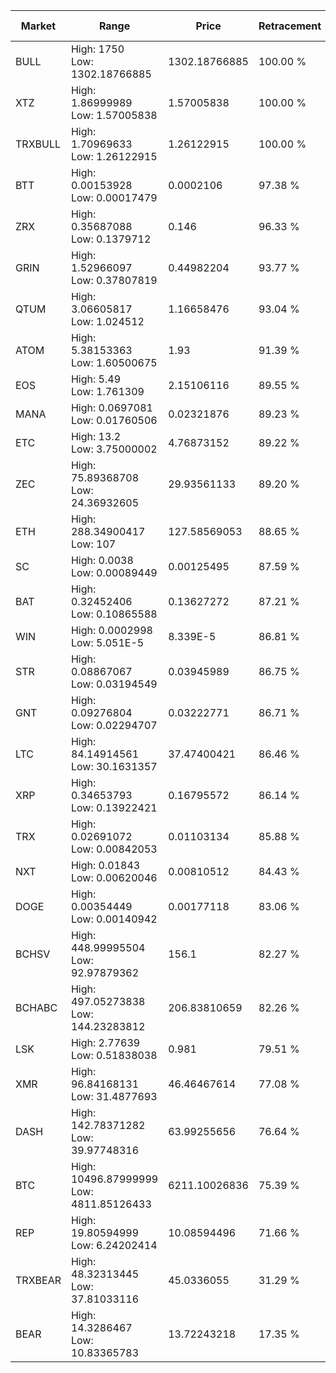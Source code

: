 | Market | Range | Price| Retracement | Doubles to 50% |
| --- | --- | --- | --- | --- |
| BULL | High: 1750<br />Low: 1302.18766885 | 1302.18766885 | 100.00 % | 1.17 |
| XTZ | High: 1.86999989<br />Low: 1.57005838 | 1.57005838 | 100.00 % | 1.10 |
| TRXBULL | High: 1.70969633<br />Low: 1.26122915 | 1.26122915 | 100.00 % | 1.18 |
| BTT | High: 0.00153928<br />Low: 0.00017479 | 0.0002106 | 97.38 % | 4.07 |
| ZRX | High: 0.35687088<br />Low: 0.1379712 | 0.146 | 96.33 % | 1.69 |
| GRIN | High: 1.52966097<br />Low: 0.37807819 | 0.44982204 | 93.77 % | 2.12 |
| QTUM | High: 3.06605817<br />Low: 1.024512 | 1.16658476 | 93.04 % | 1.75 |
| ATOM | High: 5.38153363<br />Low: 1.60500675 | 1.93 | 91.39 % | 1.81 |
| EOS | High: 5.49<br />Low: 1.761309 | 2.15106116 | 89.55 % | 1.69 |
| MANA | High: 0.0697081<br />Low: 0.01760506 | 0.02321876 | 89.23 % | 1.88 |
| ETC | High: 13.2<br />Low: 3.75000002 | 4.76873152 | 89.22 % | 1.78 |
| ZEC | High: 75.89368708<br />Low: 24.36932605 | 29.93561133 | 89.20 % | 1.67 |
| ETH | High: 288.34900417<br />Low: 107 | 127.58569053 | 88.65 % | 1.55 |
| SC | High: 0.0038<br />Low: 0.00089449 | 0.00125495 | 87.59 % | 1.87 |
| BAT | High: 0.32452406<br />Low: 0.10865588 | 0.13627272 | 87.21 % | 1.59 |
| WIN | High: 0.0002998<br />Low: 5.051E-5 | 8.339E-5 | 86.81 % | 2.10 |
| STR | High: 0.08867067<br />Low: 0.03194549 | 0.03945989 | 86.75 % | 1.53 |
| GNT | High: 0.09276804<br />Low: 0.02294707 | 0.03222771 | 86.71 % | 1.80 |
| LTC | High: 84.14914561<br />Low: 30.1631357 | 37.47400421 | 86.46 % | 1.53 |
| XRP | High: 0.34653793<br />Low: 0.13922421 | 0.16795572 | 86.14 % | 1.45 |
| TRX | High: 0.02691072<br />Low: 0.00842053 | 0.01103134 | 85.88 % | 1.60 |
| NXT | High: 0.01843<br />Low: 0.00620046 | 0.00810512 | 84.43 % | 1.52 |
| DOGE | High: 0.00354449<br />Low: 0.00140942 | 0.00177118 | 83.06 % | 1.40 |
| BCHSV | High: 448.99995504<br />Low: 92.97879362 | 156.1 | 82.27 % | 1.74 |
| BCHABC | High: 497.05273838<br />Low: 144.23283812 | 206.83810659 | 82.26 % | 1.55 |
| LSK | High: 2.77639<br />Low: 0.51838038 | 0.981 | 79.51 % | 1.68 |
| XMR | High: 96.84168131<br />Low: 31.4877693 | 46.46467614 | 77.08 % | 1.38 |
| DASH | High: 142.78371282<br />Low: 39.97748316 | 63.99255656 | 76.64 % | 1.43 |
| BTC | High: 10496.87999999<br />Low: 4811.85126433 | 6211.10026836 | 75.39 % | 1.23 |
| REP | High: 19.80594999<br />Low: 6.24202414 | 10.08594496 | 71.66 % | 1.29 |
| TRXBEAR | High: 48.32313445<br />Low: 37.81033116 | 45.0336055 | 31.29 % | 0.00 |
| BEAR | High: 14.3286467<br />Low: 10.83365783 | 13.72243218 | 17.35 % | 0.00 |
